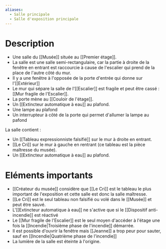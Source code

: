 ```yaml
---
aliases:
  - Salle principale
  - Salle d'exposition principale
---
```

# Description
- Une salle du [[Musée]] située au [[Premier étage]].
- La salle est une salle semi-rectangulaire, car la partie à droite de la fenêtre en entrant est raccourcie à cause de l'escalier qui prend de la place de l'autre côté du mur. 
- Il y a une fenêtre à l'opposée de la porte d'entrée qui donne sur l'[[Extérieur]]
- Le mur qui sépare la salle de l'[[Escalier]] est fragile et peut être cassé : [[Mur fragile de l'Escalier]].
- La porte mène au [[Couloir de l'étage]].
- Un [[Extincteur automatique à eau]] au plafond.
- Une lampe au plafond
- Un interrupteur à côté de la porte qui permet d'allumer la lampe au pafond

La salle contient : 
- Un [[Tableau expressionniste falsifié]] sur le mur à droite en entrant.
- [[Le Cri]] sur le mur à gauche en rentrant (ce tableau est la pièce maîtresse du musée).
- Un [[Extincteur automatique à eau]] au plafond.

# Eléments importants
- [[Créateur du musée]] considère que [[Le Cri]] est le tableau le plus important de l'exposition et cette salle est donc la salle maîtresse.
- [[Le Cri]] est le seul tableau non falsifié ou volé dans le [[Musée]] et peut être sauvé.
- L'[[Extincteur automatique à eau]] ne s'active que si le [[Dispositif anti-incendie]] est réactivé
- Le [[Mur fragile de l'Escalier]] est le seul moyen d'accéder à l'étage une fois la [[Incendie|Troisième phase de l'incendie]] démarrée.
- Il est possible d'ouvrir la fenêtre mais [[Jeanne]] a trop peur pour sauter, sauf en [[Incendie|Quatrième phase de l'incendie]]
- La lumière de la salle est éteinte à l'origine.